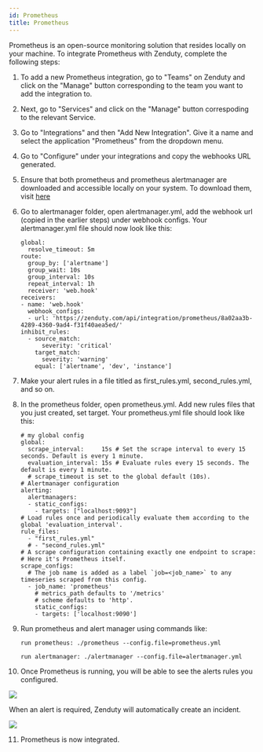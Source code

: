 ```yaml
---
id: Prometheus
title: Prometheus
---
```

Prometheus is an open-source monitoring solution that resides locally on your machine. To integrate Prometheus with Zenduty, complete the following steps:

1. To add a new Prometheus integration, go to "Teams" on Zenduty and click on the "Manage" button corresponding to the team you want to add the integration to.

2. Next, go to "Services" and click on the "Manage" button correspoding to the relevant Service.

3. Go to "Integrations" and then "Add New Integration". Give it a name and select the application "Prometheus" from the dropdown menu.

4. Go to "Configure" under your integrations and copy the webhooks URL generated. 

5. Ensure that both prometheus and prometheus alertmanager are downloaded and accessible locally on your system. To download them, visit [here](https://prometheus.io/download/) 
 
6. Go to alertmanager folder, open alertmanager.yml, add the webhook url (copied in the earlier steps) under webhook configs. Your alertmanager.yml file should now look like this:
	```
	global:
	  resolve_timeout: 5m
	route:
	  group_by: ['alertname']
	  group_wait: 10s
	  group_interval: 10s
	  repeat_interval: 1h
	  receiver: 'web.hook'
	receivers:
	- name: 'web.hook'
	  webhook_configs:
	  - url: 'https://zenduty.com/api/integration/prometheus/8a02aa3b-4289-4360-9ad4-f31f40aea5ed/'
	inhibit_rules:
	  - source_match:
	      severity: 'critical'
	    target_match:
	      severity: 'warning'
	    equal: ['alertname', 'dev', 'instance']
	```

7. Make your alert rules in a file titled as first_rules.yml, second_rules.yml, and so on. 

8. In the prometheus folder, open prometheus.yml. Add new rules files that you just created, set target. Your prometheus.yml file should look like this:
	```
	# my global config
	global:
	  scrape_interval:     15s # Set the scrape interval to every 15 seconds. Default is every 1 minute.
	  evaluation_interval: 15s # Evaluate rules every 15 seconds. The default is every 1 minute.
	  # scrape_timeout is set to the global default (10s).
	# Alertmanager configuration
	alerting:
	  alertmanagers:
	  - static_configs:
	    - targets: ["localhost:9093"]
	# Load rules once and periodically evaluate them according to the global 'evaluation_interval'.
	rule_files:
	  - "first_rules.yml"
	  # - "second_rules.yml"
	# A scrape configuration containing exactly one endpoint to scrape:
	# Here it's Prometheus itself.
	scrape_configs:
	  # The job name is added as a label `job=<job_name>` to any timeseries scraped from this config.
	  - job_name: 'prometheus'
	    # metrics_path defaults to '/metrics'
	    # scheme defaults to 'http'.
	    static_configs:
	    - targets: ['localhost:9090']
	```

9. Run prometheus and alert manager using commands like:

	`run prometheus: ./prometheus --config.file=prometheus.yml`

	`run alertmanager: ./alertmanager --config.file=alertmanager.yml`

10. Once Prometheus is running, you will be able to see the alerts rules you configured.

![](/docs/img/Integrations/Prometheus/alerts.png)

When an alert is required, Zenduty will automatically create an incident. 

![](/docs/img/Integrations/Prometheus/incident.png)


11. Prometheus is now integrated.